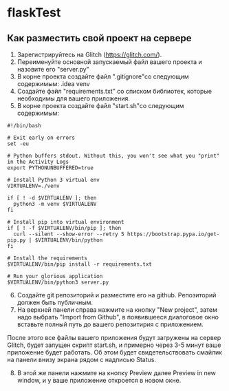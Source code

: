 # flaskTest
## Как разместить свой проект на сервере

1. Зарегистрируйтесь на Glitch (https://glitch.com/). 
2. Переименуйте основной запускаемый файл вашего проекта и назовите его "server.py"
3. В корне проекта создайте файл ".gitignore"со следующим содержимым:
.idea
venv
4. Создайте файл "requirements.txt" со списком библиотек, которые необходимы для вашего приложения.
5. В корне проекта создайте файл "start.sh"со следующим содержимым:
```
#!/bin/bash

# Exit early on errors
set -eu

# Python buffers stdout. Without this, you won't see what you "print" in the Activity Logs
export PYTHONUNBUFFERED=true

# Install Python 3 virtual env
VIRTUALENV=./venv

if [ ! -d $VIRTUALENV ]; then
  python3 -m venv $VIRTUALENV
fi

# Install pip into virtual environment
if [ ! -f $VIRTUALENV/bin/pip ]; then
  curl --silent --show-error --retry 5 https://bootstrap.pypa.io/get-pip.py | $VIRTUALENV/bin/python
fi

# Install the requirements
$VIRTUALENV/bin/pip install -r requirements.txt

# Run your glorious application
$VIRTUALENV/bin/python3 server.py
```

6. Создайте git репозиторий и разместите его на github. Репозиторий должен быть публичным.
7. На верхней панели справа нажмите на кнопку "New project", затем надо выбрать "Import from Github", в появившееся диалоговое окно вставьте полный путь до вашего репозитирия с приложением.

После этого все файлы вашего приложения будут загружены на сервер Glitch, будет запущен скрипт start.sh, и примерно через 3-5 минут ваше приложение будет работать. Об этом будет свидетельствовать смайлик на панели внизу экрана рядом с надписью Status.

8. В этой же панели нажмите на кнопку Preview далее Preview in new window, и у ваше приложение откроется в новом окне.
